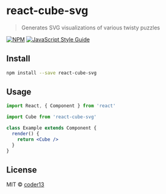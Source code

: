 # react-cube-svg

> Generates SVG visualizations of various twisty puzzles

[![NPM](https://img.shields.io/npm/v/react-cube-svg.svg)](https://www.npmjs.com/package/react-cube-svg) [![JavaScript Style Guide](https://img.shields.io/badge/code_style-standard-brightgreen.svg)](https://standardjs.com)

## Install

```bash
npm install --save react-cube-svg
```

## Usage

```jsx
import React, { Component } from 'react'

import Cube from 'react-cube-svg'

class Example extends Component {
  render() {
    return <Cube />
  }
}
```

## License

MIT © [coder13](https://github.com/coder13)
